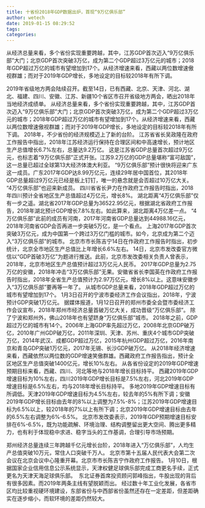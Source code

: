 ```yaml
---
title: 十省份2018年GDP数据出炉，首现“9万亿俱乐部”
author: wetech
date: 2019-01-15 08:29:52
tags: 
categories: 
---
```

从经济总量来看，多个省份实现重要跨越，其中，江苏GDP首次迈入“9万亿俱乐部”大门；北京GDP首次突破3万亿，成为第二个GDP超过3万亿元的城市；2018年GDP超过万亿的城市有望增加到17个。从经济增速来看，西藏以两位数增速傲视群雄；而对于2019年GDP增长，多地设定的目标较2018年有所下调。
<!-- more -->
2019年省级地方两会陆续召开。截至14日，已有西藏、北京、天津、河北、湖北、福建、四川、安徽、江苏、新疆10个省区市召开省级地方两会，晒出2018年当地经济成绩单。
从经济总量来看，多个省份实现重要跨越，其中，江苏GDP首次迈入“9万亿俱乐部”大门；北京GDP首次突破3万亿，成为第二个GDP超过3万亿元的城市；2018年GDP超过万亿的城市有望增加到17个。从经济增速来看，西藏以两位数增速傲视群雄；而对于2019年GDP增长，多地设定的目标较2018年有所下调。
2018年，不少省份的经济规模迈上了新的台阶。
江苏省省长吴政隆在政府工作报告中指出，2018年江苏经济运行保持在合理区间和中高速增长，预计地区生产总值增长6.7%左右，总量达9.2万亿。
这是江苏省GDP总量首次超过9万亿元，也标志着“9万亿俱乐部”正式开张。江苏9.2万亿的GDP总量堪称“富可敌国”，这一总量已超过全球第13大经济体澳大利亚。
“9万亿俱乐部”预计很快将迎来广东这一成员。广东2017年GDP达8.99万亿元，连续29年居中国首位，其2018年GDP总量超过9万亿元已经是板上钉钉，唯一的悬念就是会否超过10万亿大关。
“4万亿俱乐部”也迎来新成员。
四川省省长尹力在作政府工作报告时指出，2018年四川预计全省地区生产总值超过4万亿元，增长8%。
湖北距离“4万亿俱乐部”仅有一步之遥。湖北省2017年GDP总量为36522.95亿元，根据湖北省政府工作报告，2018年湖北预计GDP增长7.8%左右。如此算来，湖北距离4万亿差一点。
“4万亿俱乐部”此前的成员有河南，2017年河南省GDP总量达到44988.16亿元，2018年河南省GDP会否再进一步突破5万亿，是一个看点。
上海2017年GDP首次突破3万亿元，成为中国第一个跨过3万亿门槛的城市。如今，北京成为第二个迈入“3万亿俱乐部”的城市。
北京市市长陈吉宁14日在作政府工作报告时指出，初步统计，北京全市地区生产总值比上年增长6.6%左右。
14日，北京市发改委官方微信以“GDP首破3万亿”为题进行推送。此前，北京市发改委相关负责人曾表示，2018年，北京市地区生产总值预计超过3万亿元人民币。
2017年GDP总量为2.75万亿的安徽，2018年冲击“3万亿俱乐部”无果。安徽省省长李国英在作政府工作报告时指出，2018年全省生产总值预计为2.97万亿元，增长8%以上。这意味安徽步入“3万亿俱乐部”要再等一年了。
从城市GDP总量来看，2018年GDP超过万亿的城市有望增加到17个。
1月3日召开的宁波市委经济工作会议指出，2018年，宁波预计GDP突破1万亿元。
据媒体报道，1月12日召开的郑州市委全会暨市委经济工作会议宣布，2018年郑州市经济总量首破万亿大关，成功晋级“万亿俱乐部”。
除了宁波和郑州外，佛山2018年也有望跻身“万亿俱乐部”城市。
2018年之前，GDP超过万亿的城市有14个。2006年上海GDP率先超过万亿，2008年北京GDP破万亿，2010年广州GDP破万亿，2011年深圳、天津、苏州、重庆4个城市GDP突破万亿，2014年武汉、成都GDP超过万亿，2015年杭州GDP超过万亿，2016年南京和青岛GDP突破1万亿元，2017年无锡、长沙GDP破万亿。
从2018年经济增速来看，西藏依然以两位数的GDP增速笑傲群雄。西藏政府工作报告指出，预计全区地区生产总值突破1400亿元，增长10%左右。
从各省份设定的2019年GDP增速预期目标来看，西藏、四川、河北等地与2018年增长目标持平。
西藏2019年GDP增速目标为10%左右，四川2019年GDP增长目标是7.5%左右，河北2019年GDP增速目标是6.5%左右，均与2018年增长目标持平。
多地2019年GDP增速目标有所调低。天津2019年GDP增速目标为4.5%左右，较去年的5%有所下调；安徽2019年GDP增长目标由去年的8%以上调整为7.5%-8%；江苏2019年GDP增速目标为6.5%以上，较2018年的7%以上有所下调；北京2019年GDP增速目标由去年的6.5%左右调整为6%-6.5%。
北京市发改委表示，2019年GDP预期增速目标安排在6%-6.5%，既为功能疏解、环境治理、结构调整留出更大空间、腾出更多精力，也有利于体现稳中求进、稳字当头的工作基调，合理引导市场预期。
 
 
郑州经济总量连续三年跨越千亿元增长台阶，2018年进入“万亿俱乐部”，人均生产总值突破10万元，常住人口突破千万人。
北京市第十五届人民代表大会第二次会议在北京会议中心隆重开幕。北京市市长陈吉宁作政府工作报告。
1月10日，根据国家企业信用信息公示系统显示，天津权健足球俱乐部完成工商更名手续，正式更名为天津天海足球俱乐部。 
东北证券首席投资顾问郭峰指出，牛股出现的背后有很多因素。而2019年两条主线有望脱颖而出。
经过数十年工业化发展，各省市区均比较重视硬环境建设，东部省份与中西部省份虽然还存在一定差距，但差距确实在逐步缩小，而软环境的差距仍然较大。
